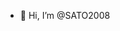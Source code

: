 - 👋 Hi, I’m @SATO2008

<!---
SATO2008/SATO2008 is a ✨ special ✨ repository because its `README.md` (this file) appears on your GitHub profile.
You can click the Preview link to take a look at your changes.
--->
